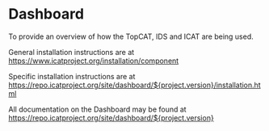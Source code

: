 # Dashboard
To provide an overview of how the TopCAT, IDS and ICAT are being used.

General installation instructions are at https://www.icatproject.org/installation/component

Specific installation instructions are at https://repo.icatproject.org/site/dashboard/${project.version}/installation.html

All documentation on the Dashboard may be found at https://repo.icatproject.org/site/dashboard/${project.version}
